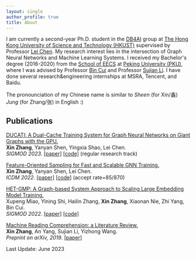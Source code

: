 ```yaml
---
layout: single
author_profile: true
title: About
---
```

<!--header:
    image: /assets/images/ust-photo.jpeg
-->

I am currently a second-year Ph.D. student in the [DB4AI](https://cse.hkust.edu.hk/db4ai/) group at [The Hong Kong University of Science and Technology (HKUST)](https://hkust.edu.hk/) supervised by Professor [Lei Chen](https://cse.hkust.edu.hk/~leichen/). My research interest lies in the intersection of Graph Neural Networks and Machine Learning Systems. I received my Bachelor's degree (2016-2020) from the [School of EECS](http://eecs.pku.edu.cn/en/) at [Peking University (PKU)](https://english.pku.edu.cn/), where I was advised by Professor [Bin Cui](https://cuibinpku.github.io/) and Professor [Sujian Li](https://pku-tangent.github.io/#2-about). I have done several research&engineering internships at MSRA, Tencent, and Baidu.

The pronounciation of my Chinese name is similar to *Sheen* (for Xin/鑫) *Jung* (for Zhang/张) in English :)


## Publications

<u>DUCATI: A Dual-Cache Training System for Graph Neural Networks on Giant Graphs with the GPU.</u> <br />
**Xin Zhang**, Yanyan Shen, Yingxia Shao, Lei Chen. <br />
*SIGMOD 2023*. [[paper]](https://dl.acm.org/doi/10.1145/3589311) [[code]](https://github.com/initzhang/DUCATI_SIGMOD) (regular research track) <br />


<u>Feature-Oriented Sampling for Fast and Scalable GNN Training.</u> <br />
**Xin Zhang**, Yanyan Shen, Lei Chen. <br />
*ICDM 2022*. [[paper]](https://ieeexplore.ieee.org/document/10027672) [[code]](https://github.com/initzhang/FOSGNN.git) (accept rate=85/870)<br />

<u>HET-GMP: A Graph-based System Approach to Scaling Large Embedding Model Training.</u> <br />
Xupeng Miao, Yining Shi, Hailin Zhang, **Xin Zhang**, Xiaonan Nie, Zhi Yang, Bin Cui.<br />
*SIGMOD 2022*. [[paper]](https://dl.acm.org/doi/10.1145/3514221.3517902) [[code]](https://github.com/Hsword/SIGMOD2022_HET-GMP) <br />

<u>Machine Reading Comprehension: a Literature Review.</u> <br />
**Xin Zhang**, An Yang, Sujian Li, Yizhong Wang. <br />
*Preprint on arXiv, 2019*. [[paper]](https://arxiv.org/abs/1907.01686)<br />

<script type="text/javascript" id="clustrmaps" src="//clustrmaps.com/map_v2.js?d=-eF-Gd5b26Y1KpMTRF0AGBZmeZAB5tmJ24HwGwWalNw&cl=ffffff&w=a"></script>

Last Update: June 2023
